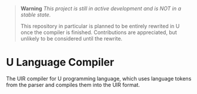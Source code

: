 > **Warning**
> *This project is still in active development and is NOT in a stable state.*
>
> This repository in particular is planned to be entirely rewrited in U once the compiler is finished. Contributions are appreciated, but unlikely to be considered until the rewrite.

# U Language Compiler
The UIR compiler for U programming language, which uses language tokens from the parser and compiles them into the UIR format.
